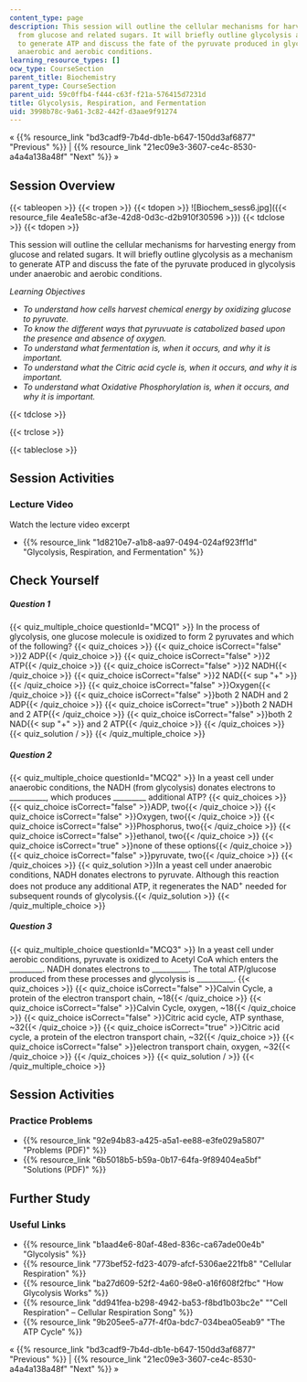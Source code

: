 ```yaml
---
content_type: page
description: This session will outline the cellular mechanisms for harvesting energy
  from glucose and related sugars. It will briefly outline glycolysis as a mechanism
  to generate ATP and discuss the fate of the pyruvate produced in glycolysis under
  anaerobic and aerobic conditions.
learning_resource_types: []
ocw_type: CourseSection
parent_title: Biochemistry
parent_type: CourseSection
parent_uid: 59c0ffb4-f444-c63f-f21a-576415d7231d
title: Glycolysis, Respiration, and Fermentation
uid: 3998b78c-9a61-3c82-442f-d3aae9f91274
---
```


« {{% resource_link "bd3cadf9-7b4d-db1e-b647-150dd3af6877" "Previous" %}} | {{% resource_link "21ec09e3-3607-ce4c-8530-a4a4a138a48f" "Next" %}} »

Session Overview
----------------

{{< tableopen >}}
{{< tropen >}}
{{< tdopen >}}
![Biochem_sess6.jpg]({{< resource_file 4ea1e58c-af3e-42d8-0d3c-d2b910f30596 >}})
{{< tdclose >}}
{{< tdopen >}}


This session will outline the cellular mechanisms for harvesting energy from glucose and related sugars. It will briefly outline glycolysis as a mechanism to generate ATP and discuss the fate of the pyruvate produced in glycolysis under anaerobic and aerobic conditions.

_Learning Objectives_

*   _To understand how cells harvest chemical energy by oxidizing glucose to pyruvate._
*   _To know the different ways that pyruvuate is catabolized based upon the presence and absence of oxygen._
*   _To understand what fermentation is, when it occurs, and why it is important._
*   _To understand what the Citric acid cycle is, when it occurs, and why it is important._
*   _To understand what Oxidative Phosphorylation is, when it occurs, and why it is important._


{{< tdclose >}}

{{< trclose >}}

{{< tableclose >}}

Session Activities
------------------

### Lecture Video

Watch the lecture video excerpt

*   {{% resource_link "1d8210e7-a1b8-aa97-0494-024af923ff1d" "Glycolysis, Respiration, and Fermentation" %}}

Check Yourself
--------------

##### Question 1
 {{< quiz_multiple_choice questionId="MCQ1" >}} In the process of glycolysis, one glucose molecule is oxidized to form 2 pyruvates and which of the following? {{< quiz_choices >}} {{< quiz_choice isCorrect="false" >}}2 ADP{{< /quiz_choice >}} {{< quiz_choice isCorrect="false" >}}2 ATP{{< /quiz_choice >}} {{< quiz_choice isCorrect="false" >}}2 NADH{{< /quiz_choice >}} {{< quiz_choice isCorrect="false" >}}2 NAD{{< sup "\+" >}}{{< /quiz_choice >}} {{< quiz_choice isCorrect="false" >}}Oxygen{{< /quiz_choice >}} {{< quiz_choice isCorrect="false" >}}both 2 NADH and 2 ADP{{< /quiz_choice >}} {{< quiz_choice isCorrect="true" >}}both 2 NADH and 2 ATP{{< /quiz_choice >}} {{< quiz_choice isCorrect="false" >}}both 2 NAD{{< sup "\+" >}} and 2 ATP{{< /quiz_choice >}} {{< /quiz_choices >}} {{< quiz_solution / >}} {{< /quiz_multiple_choice >}}
##### Question 2
 {{< quiz_multiple_choice questionId="MCQ2" >}} In a yeast cell under anaerobic conditions, the NADH (from glycolysis) donates electrons to __________, which produces _________ additional ATP? {{< quiz_choices >}} {{< quiz_choice isCorrect="false" >}}ADP, two{{< /quiz_choice >}} {{< quiz_choice isCorrect="false" >}}Oxygen, two{{< /quiz_choice >}} {{< quiz_choice isCorrect="false" >}}Phosphorus, two{{< /quiz_choice >}} {{< quiz_choice isCorrect="false" >}}ethanol, two{{< /quiz_choice >}} {{< quiz_choice isCorrect="true" >}}none of these options{{< /quiz_choice >}} {{< quiz_choice isCorrect="false" >}}pyruvate, two{{< /quiz_choice >}} {{< /quiz_choices >}} {{< quiz_solution >}}In a yeast cell under anaerobic conditions, NADH donates electrons to pyruvate. Although this reaction does not produce any additional ATP, it regenerates the NAD<sup>+</sup> needed for subsequent rounds of glycolysis.{{< /quiz_solution >}} {{< /quiz_multiple_choice >}}
##### Question 3
 {{< quiz_multiple_choice questionId="MCQ3" >}} In a yeast cell under aerobic conditions, pyruvate is oxidized to Acetyl CoA which enters the _________. NADH donates electrons to __________. The total ATP/glucose produced from these processes and glycolysis is __________. {{< quiz_choices >}} {{< quiz_choice isCorrect="false" >}}Calvin Cycle, a protein of the electron transport chain, ~18{{< /quiz_choice >}} {{< quiz_choice isCorrect="false" >}}Calvin Cycle, oxygen, ~18{{< /quiz_choice >}} {{< quiz_choice isCorrect="false" >}}Citric acid cycle, ATP synthase, ~32{{< /quiz_choice >}} {{< quiz_choice isCorrect="true" >}}Citric acid cycle, a protein of the electron transport chain, ~32{{< /quiz_choice >}} {{< quiz_choice isCorrect="false" >}}electron transport chain, oxygen, ~32{{< /quiz_choice >}} {{< /quiz_choices >}} {{< quiz_solution / >}} {{< /quiz_multiple_choice >}}

Session Activities
------------------

### Practice Problems

*   {{% resource_link "92e94b83-a425-a5a1-ee88-e3fe029a5807" "Problems (PDF)" %}}
*   {{% resource_link "6b5018b5-b59a-0b17-64fa-9f89404ea5bf" "Solutions (PDF)" %}}

Further Study
-------------

### Useful Links

*   {{% resource_link "b1aad4e6-80af-48ed-836c-ca67ade00e4b" "Glycolysis" %}}
*   {{% resource_link "773bef52-fd23-4079-afcf-5306ae221fb8" "Cellular Respiration" %}}
*   {{% resource_link "ba27d609-52f2-4a60-98e0-a16f608f2fbc" "How Glycolysis Works" %}}
*   {{% resource_link "dd941fea-b298-4942-ba53-f8bd1b03bc2e" "\"Cell Respiration\" – Cellular Respiration Song" %}}
*   {{% resource_link "9b205ee5-a77f-4f0a-bdc7-034bea05eab9" "The ATP Cycle" %}}

« {{% resource_link "bd3cadf9-7b4d-db1e-b647-150dd3af6877" "Previous" %}} | {{% resource_link "21ec09e3-3607-ce4c-8530-a4a4a138a48f" "Next" %}} »